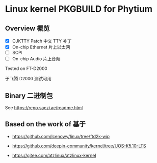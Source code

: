# Linux kernel PKGBUILD for Phytium

## Overview 概览

- [x] CJKTTY Patch 中文 TTY 补丁
- [x] On-chip Ethernet 片上以太网
- [ ] SCPI
- [ ] On-chip Audio 片上音频

Tested on FT-D2000

于飞腾 D2000 测试可用

## Binary 二进制包

See <https://repo.saezi.ae/readme.html>

## Based on the work of  基于

- <https://github.com/Icenowy/linux/tree/ftd2k-wip>

- <https://github.com/deepin-community/kernel/tree/UOS-K5.10-LTS>

- <https://gitee.com/atzlinux/atzlinux-kernel>
